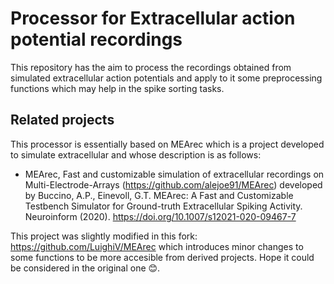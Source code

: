 # Processor for Extracellular action potential recordings

This repository has the aim to process the recordings obtained from simulated
extracellular action potentials and apply to it some preprocessing functions
which may help in the spike sorting tasks.


## Related projects

This processor is essentially based on MEArec which is a project developed to
simulate extracellular and whose description is as follows:

- MEArec, Fast and customizable simulation of extracellular recordings on Multi-Electrode-Arrays (https://github.com/alejoe91/MEArec)
 developed by Buccino, A.P., Einevoll, G.T. MEArec: A Fast and Customizable Testbench Simulator for Ground-truth Extracellular Spiking Activity. Neuroinform (2020). https://doi.org/10.1007/s12021-020-09467-7

This project was slightly modified in this fork: https://github.com/LuighiV/MEArec which introduces minor changes to some functions to be more accesible from derived projects. Hope it could be considered in the original one 😊.
